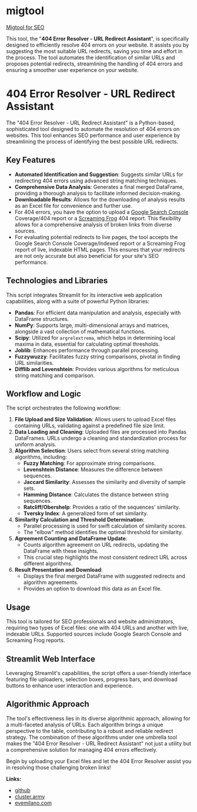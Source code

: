 # migtool
[Migtool for SEO](https://cluster.army/migtool/)

This tool, the "**404 Error Resolver - URL Redirect Assistant**", is specifically designed to efficiently resolve 404 errors on your website. It assists you by suggesting the most suitable URL redirects, saving you time and effort in the process. The tool automates the identification of similar URLs and proposes potential redirects, streamlining the handling of 404 errors and ensuring a smoother user experience on your website.

# 404 Error Resolver - URL Redirect Assistant

The "404 Error Resolver - URL Redirect Assistant" is a Python-based, sophisticated tool designed to automate the resolution of 404 errors on websites. This tool enhances SEO performance and user experience by streamlining the process of identifying the best possible URL redirects.

## Key Features
- **Automated Identification and Suggestion**: Suggests similar URLs for redirecting 404 errors using advanced string matching techniques.
- **Comprehensive Data Analysis**: Generates a final merged DataFrame, providing a thorough analysis to facilitate informed decision-making.
- **Downloadable Results**: Allows for the downloading of analysis results as an Excel file for convenience and further use.
- For 404 errors, you have the option to upload a [Google Search Console](https://search.google.com/search-console/about) Coverage/404 report or a [Screaming Frog](https://www.screamingfrog.co.uk/seo-spider/) 404 report. This flexibility allows for a comprehensive analysis of broken links from diverse sources. 
- For evaluating potential redirects to live pages, the tool accepts the Google Search Console Coverage/Indexed report or a Screaming Frog report of live, indexable HTML pages. This ensures that your redirects are not only accurate but also beneficial for your site's SEO performance.

## Technologies and Libraries
This script integrates Streamlit for its interactive web application capabilities, along with a suite of powerful Python libraries:
- **Pandas**: For efficient data manipulation and analysis, especially with DataFrame structures.
- **NumPy**: Supports large, multi-dimensional arrays and matrices, alongside a vast collection of mathematical functions.
- **Scipy**: Utilized for `argrelextrema`, which helps in determining local maxima in data, essential for calculating optimal thresholds.
- **Joblib**: Enhances performance through parallel processing.
- **Fuzzywuzzy**: Facilitates fuzzy string comparisons, pivotal in finding URL similarities.
- **Difflib and Levenshtein**: Provides various algorithms for meticulous string matching and comparison.

## Workflow and Logic
The script orchestrates the following workflow:
1. **File Upload and Size Validation**: Allows users to upload Excel files containing URLs, validating against a predefined file size limit.
2. **Data Loading and Cleaning**: Uploaded files are processed into Pandas DataFrames. URLs undergo a cleaning and standardization process for uniform analysis.
3. **Algorithm Selection**: Users select from several string matching algorithms, including:
   - **Fuzzy Matching**: For approximate string comparisons.
   - **Levenshtein Distance**: Measures the difference between sequences.
   - **Jaccard Similarity**: Assesses the similarity and diversity of sample sets.
   - **Hamming Distance**: Calculates the distance between string sequences.
   - **Ratcliff/Obershelp**: Provides a ratio of the sequences' similarity.
   - **Tversky Index**: A generalized form of set similarity.
4. **Similarity Calculation and Threshold Determination**: 
   - Parallel processing is used for swift calculation of similarity scores.
   - The "elbow" method identifies the optimal threshold for similarity.
5. **Agreement Counting and DataFrame Update**: 
   - Counts algorithm agreement on URL redirects, updating the DataFrame with these insights.
   - This crucial step highlights the most consistent redirect URL across different algorithms.
6. **Result Presentation and Download**: 
   - Displays the final merged DataFrame with suggested redirects and algorithm agreements.
   - Provides an option to download this data as an Excel file.

## Usage
This tool is tailored for SEO professionals and website administrators, requiring two types of Excel files: one with 404 URLs and another with live, indexable URLs. Supported sources include Google Search Console and Screaming Frog reports.

## Streamlit Web Interface
Leveraging Streamlit's capabilities, the script offers a user-friendly interface featuring file uploaders, selection boxes, progress bars, and download buttons to enhance user interaction and experience.

## Algorithmic Approach
The tool's effectiveness lies in its diverse algorithmic approach, allowing for a multi-faceted analysis of URLs. Each algorithm brings a unique perspective to the table, contributing to a robust and reliable redirect strategy. The combination of these algorithms under one umbrella tool makes the "404 Error Resolver - URL Redirect Assistant" not just a utility but a comprehensive solution for managing 404 errors effectively.


Begin by uploading your Excel files and let the 404 Error Resolver assist you in resolving those challenging broken links!

**Links:**
- [github](https://github.com/evemilano/migtool)
- [cluster.army](https://cluster.army/)
- [evemilano.com](https://www.evemilano.com)

